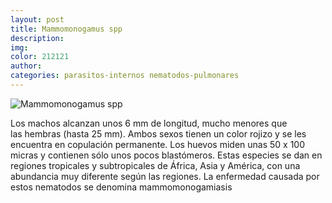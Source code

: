 ```yaml
---
layout: post
title: Mammomonogamus spp
description:
img:
color: 212121
author:
categories: parasitos-internos nematodos-pulmonares
---
```

![Mammomonogamus spp]({{site.baseurl}}/images/image17.png)

Los machos alcanzan unos 6 mm de longitud, mucho menores que las hembras (hasta 25 mm). Ambos sexos tienen un color rojizo y se les encuentra en copulación permanente. Los huevos miden unas 50 x 100 micras y contienen sólo unos pocos blastómeros. Estas especies se dan en regiones tropicales y subtropicales de África, Asia y América, con una abundancia muy diferente según las regiones.
La enfermedad causada por estos nematodos se denomina mammomonogamiasis
